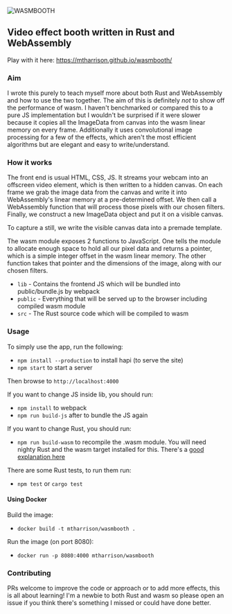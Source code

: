 ![WASMBOOTH](https://raw.githubusercontent.com/mtharrison/wasmbooth/master/public/logo.png)

## Video effect booth written in Rust and WebAssembly

Play with it here: https://mtharrison.github.io/wasmbooth/

### Aim

I wrote this purely to teach myself more about both Rust and WebAssembly and how to use the two together. The aim of this is definitely _not_ to show off the performance of wasm. I haven't benchmarked or compared this to a pure JS implementation but I wouldn't be surprised if it were slower because it copies all the ImageData from canvas into the wasm linear memory on every frame. Additionally it uses convolutional image processing for a few of the effects, which aren't the most efficient algorithms but are elegant and easy to write/understand.

### How it works

The front end is usual HTML, CSS, JS. It streams your webcam into an offscreen video element, which is then written to a hidden canvas. On each frame we grab the image data from the canvas and write it into WebAssembly's linear memory at a pre-determined offset. We then call a WebAssembly function that will process those pixels with our chosen filters. Finally, we construct a new ImageData object and put it on a visible canvas.

To capture a still, we write the visible canvas data into a premade template.

The wasm module exposes 2 functions to JavaScript. One tells the module to allocate enough space to hold all our pixel data and returns a pointer, which is a simple integer offset in the wasm linear memory. The other function takes that pointer and the dimensions of the image, along with our chosen filters.

- `lib` - Contains the frontend JS which will be bundled into public/bundle.js by webpack
- `public` - Everything that will be served up to the browser including compiled wasm module
- `src` - The Rust source code which will be compiled to wasm

### Usage

To simply use the app, run the following:

- `npm install --production` to install hapi (to serve the site)
- `npm start` to start a server

Then browse to `http://localhost:4000`

If you want to change JS inside lib, you should run:

- `npm install` to webpack
- `npm run build-js` after to bundle the JS again

If you want to change Rust, you should run:

- `npm run build-wasm` to recompile the .wasm module. You will need nighty Rust and the wasm target installed for this. There's a [good explanation here](https://rust-lang-nursery.github.io/rust-wasm/setup.html)

There are some Rust tests, to run them run:

- `npm test` or `cargo test`

#### Using Docker

Build the image:

- `docker build -t mtharrison/wasmbooth .`

Run the image (on port 8080):

- `docker run -p 8080:4000 mtharrison/wasmbooth`

### Contributing

PRs welcome to improve the code or approach or to add more effects, this is all about learning! I'm a newbie to both Rust and wasm so please open an issue if you think there's something I missed or could have done better.
